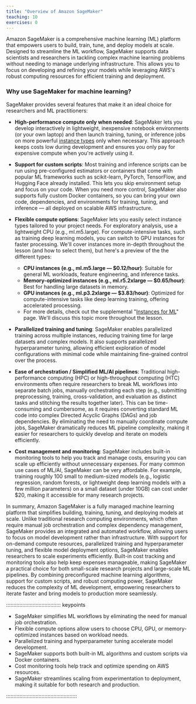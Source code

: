 ```yaml
---
title: "Overview of Amazon SageMaker"
teaching: 10
exercises: 0
---
```


Amazon SageMaker is a comprehensive machine learning (ML) platform that empowers users to build, train, tune, and deploy models at scale. Designed to streamline the ML workflow, SageMaker supports data scientists and researchers in tackling complex machine learning problems without needing to manage underlying infrastructure. This allows you to focus on developing and refining your models while leveraging AWS's robust computing resources for efficient training and deployment.

### Why use SageMaker for machine learning?

SageMaker provides several features that make it an ideal choice for researchers and ML practitioners:


- **High-performance compute only when needed**: SageMaker lets you develop interactively in lightweight, inexpensive notebook environments (or your own laptop) and then launch training, tuning, or inference jobs on more powerful [instance types](https://carpentries-incubator.github.io/ML_with_AWS_SageMaker/reference.html#cloud-compute-essentials) only when necessary. This approach keeps costs low during development and ensures you only pay for expensive compute when you're actively using it.
  
- **Support for custom scripts**: Most training and inference scripts can be run using pre-configured estimators or containers that come with popular ML frameworks such as scikit-learn, PyTorch, TensorFlow, and Hugging Face already installed. This lets you skip environment setup and focus on your code. When you need more control, SageMaker also supports fully custom Docker containers, so you can bring your own code, dependencies, and environments for training, tuning, and inference — all deployed on scalable AWS infrastructure.

- **Flexible compute options**: SageMaker lets you easily select instance types tailored to your project needs. For exploratory analysis, use a lightweight CPU (e.g., ml.m5.large). For compute-intensive tasks, such as training deep learning models, you can switch to GPU instances for faster processing. We'll cover instances more in-depth throughout the lesson (and how to select them), but here's a preview of the the different types:

    - **CPU instances (e.g., ml.m5.large — $0.12/hour)**: Suitable for general ML workloads, feature engineering, and inference tasks. 
    - **Memory-optimized instances (e.g., ml.r5.2xlarge — $0.65/hour)**: Best for handling large datasets in memory.
    - **GPU instances (e.g., ml.p3.2xlarge — $3.83/hour)**: Optimized for compute-intensive tasks like deep learning training, offering accelerated processing. 
    - For more details, check out the supplemental "[Instances for ML](https://carpentries-incubator.github.io/ML_with_AWS_SageMaker/instances-for-ML.html)" page. We'll discuss this topic more throughout the lesson.

- **Parallelized training and tuning**: SageMaker enables parallelized training across multiple instances, reducing training time for large datasets and complex models. It also supports parallelized hyperparameter tuning, allowing efficient exploration of model configurations with minimal code while maintaining fine-grained control over the process. 

- **Ease of orchestration / Simplified ML/AI pipelines**: Traditional high-performance computing (HPC) or high-throughput computing (HTC) environments often require researchers to break ML workflows into separate batch jobs, manually orchestrating each step (e.g., submitting preprocessing, training, cross-validation, and evaluation as distinct tasks and stitching the results together later). This can be time-consuming and cumbersome, as it requires converting standard ML code into complex Directed Acyclic Graphs (DAGs) and job dependencies. By eliminating the need to manually coordinate compute jobs, SageMaker dramatically reduces ML pipeline complexity, making it easier for researchers to quickly develop and iterate on models efficiently.

- **Cost management and monitoring**: SageMaker includes built-in monitoring tools to help you track and manage costs, ensuring you can scale up efficiently without unnecessary expenses. For many common use cases of ML/AI, SageMaker can be very affordable. For example, training roughly 100 small to medium-sized models (e.g., logistic regression, random forests, or lightweight deep learning models with a few million parameters) on a small dataset (under 10GB) can cost under $20, making it accessible for many research projects.

In summary, Amazon SageMaker is a fully managed machine learning platform that simplifies building, training, tuning, and deploying models at scale. Unlike traditional research computing environments, which often require manual job orchestration and complex dependency management, SageMaker provides an integrated and automated workflow, allowing users to focus on model development rather than infrastructure. With support for on-demand compute resources, parallelized training and hyperparameter tuning, and flexible model deployment options, SageMaker enables researchers to scale experiments efficiently. Built-in cost tracking and monitoring tools also help keep expenses manageable, making SageMaker a practical choice for both small-scale research projects and large-scale ML pipelines. By combining preconfigured machine learning algorithms, support for custom scripts, and robust computing power, SageMaker reduces the complexity of ML development, empowering researchers to iterate faster and bring models to production more seamlessly.

::::::::::::::::::::::::::::::::::::: keypoints

- SageMaker simplifies ML workflows by eliminating the need for manual job orchestration.
- Flexible compute options allow users to choose CPU, GPU, or memory-optimized instances based on workload needs.
- Parallelized training and hyperparameter tuning accelerate model development.
- SageMaker supports both built-in ML algorithms and custom scripts via Docker containers.
- Cost monitoring tools help track and optimize spending on AWS resources.
- SageMaker streamlines scaling from experimentation to deployment, making it suitable for both research and production.

:::::::::::::::::::::::::::::::::::::::::::::::: 
